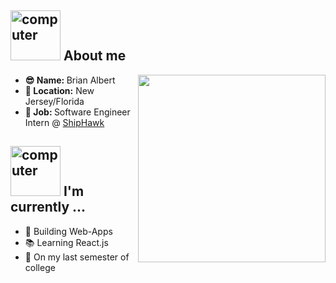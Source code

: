 <!--
**brianalbert7/brianalbert7** is a ✨ _special_ ✨ repository because its `README.md` (this file) appears on your GitHub profile.

Here are some ideas to get you started:

- 🔭 I’m currently working on ...
- 🌱 I’m currently learning ...
- 👯 I’m looking to collaborate on ...
- 🤔 I’m looking for help with ...
- 💬 Ask me about ...
- 📫 How to reach me: ...
- 😄 Pronouns: ...
- ⚡ Fun fact: ...
-->

<h2><img src="https://media.giphy.com/media/26AHtCQBd7xFdh48o/giphy.gif" alt="computer" width="80"> About me </h2>

<div >
  <img src="https://github.com/juanpflores/juanpflores/blob/main/assets/happy-juanpa.gif" align="right" width="300">

<ul>
  <li><b>😎 Name: </b> Brian Albert</li>
  <li><b>📍 Location:</b> New Jersey/Florida</li>
  <li><b>💼 Job: </b>Software Engineer Intern @ <a href="https://shiphawk.com/">ShipHawk</a></li>
</ul>

</div>

<h2><img src="https://media.giphy.com/media/KpACNEh8jXK2Q/giphy.gif" alt="computer" width="80"> I'm currently ...</h2>

- 🔨 Building Web-Apps
- 📚 Learning React.js
- 🍎 On my last semester of college

